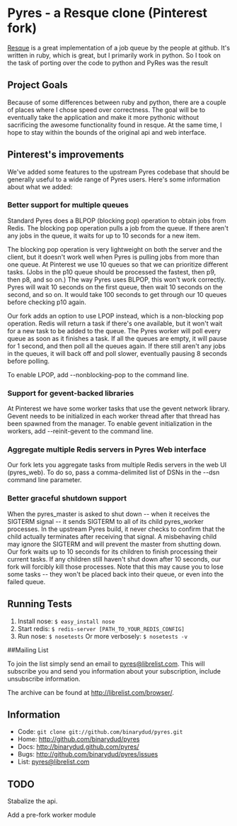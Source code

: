 Pyres - a Resque clone (Pinterest fork)
=======================================

[Resque](http://github.com/defunkt/resque) is a great implementation of a job queue by the people at github. It's written in ruby, which is great, but I primarily work in python. So I took on the task of porting over the code to python and PyRes was the result


## Project Goals

Because of some differences between ruby and python, there are a couple of places where I chose speed over correctness. The goal will be to eventually take the application and make it more pythonic without sacrificing the awesome functionality found in resque. At the same time, I hope to stay within the bounds of the original api and web interface.


## Pinterest's improvements

We've added some features to the upstream Pyres codebase that should be generally useful to a wide range of Pyres users. Here's some information about what we added:

### Better support for multiple queues

Standard Pyres does a BLPOP (blocking pop) operation to obtain jobs from Redis. The blocking pop operation pulls a job from the queue. If there aren't any jobs in the queue, it waits for up to 10 seconds for a new item.

The blocking pop operation is very lightweight on both the server and the client, but it doesn't work well when Pyres is pulling jobs from more than one queue. At Pinterest we use 10 queues so that we can prioritize different tasks. (Jobs in the p10 queue should be processed the fastest, then p9, then p8, and so on.) The way Pyres uses BLPOP, this won't work correctly. Pyres will wait 10 seconds on the first queue, then wait 10 seconds on the second, and so on. It would take 100 seconds to get through our 10 queues before checking p10 again.

Our fork adds an option to use LPOP instead, which is a non-blocking pop operation. Redis will return a task if there's one available, but it won't wait for a new task to be added to the queue. The Pyres worker will poll every queue as soon as it finishes a task. If all the queues are empty, it will pause for 1 second, and then poll all the queues again. If there still aren't any jobs in the queues, it will back off and poll slower, eventually pausing 8 seconds before polling.

To enable LPOP, add --nonblocking-pop to the command line.

### Support for gevent-backed libraries

At Pinterest we have some worker tasks that use the gevent network library. Gevent needs to be initialized in each worker thread after that thread has been spawned from the manager. To enable gevent initialization in the workers, add --reinit-gevent to the command line.

### Aggregate multiple Redis servers in Pyres Web interface

Our fork lets you aggregate tasks from multiple Redis servers in the web UI (pyres_web). To do so, pass a comma-delimited list of DSNs in the --dsn command line parameter.

### Better graceful shutdown support

When the pyres_master is asked to shut down -- when it receives the SIGTERM signal -- it sends SIGTERM to all of its child pyres_worker processes. In the upstream Pyres build, it never checks to confirm that the child actually terminates after receiving that signal. A misbehaving child may ignore the SIGTERM and will prevent the master from shutting down. Our fork waits up to 10 seconds for its children to finish processing their current tasks. If any children still haven't shut down after 10 seconds, our fork will forcibly kill those processes. Note that this may cause you to lose some tasks -- they won't be placed back into their queue, or even into the failed queue.


## Running Tests

 1. Install nose: `$ easy_install nose`
 2. Start redis: `$ redis-server [PATH_TO_YOUR_REDIS_CONFIG]`
 3. Run nose: `$ nosetests` Or more verbosely: `$ nosetests -v`


##Mailing List

To join the list simply send an email to <pyres@librelist.com>. This
will subscribe you and send you information about your subscription,
include unsubscribe information.

The archive can be found at <http://librelist.com/browser/>.


## Information

* Code: `git clone git://github.com/binarydud/pyres.git`
* Home: <http://github.com/binarydud/pyres>
* Docs: <http://binarydud.github.com/pyres/>
* Bugs: <http://github.com/binarydud/pyres/issues>
* List: <pyres@librelist.com>

## TODO

Stabalize the api.

Add a pre-fork worker module